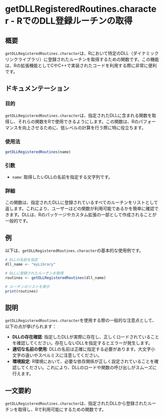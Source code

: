 <!--
Meta Description: # getDLLRegisteredRoutines.character - RでのDLL登録ルーチンの取得 ## 概要 `getDLLRegisteredRoutines.character`は、Rにおいて特定のDLL（ダイナミックリンクライブラリ）に登録されたルーチンを取得するための関数です。こ...
Meta Keywords: getdllregisteredroutines, character, この関数は, name, これにより
-->

# getDLLRegisteredRoutines.character - RでのDLL登録ルーチンの取得

## 概要
`getDLLRegisteredRoutines.character`は、Rにおいて特定のDLL（ダイナミックリンクライブラリ）に登録されたルーチンを取得するための関数です。この機能は、Rの拡張機能としてCやC++で実装されたコードを利用する際に非常に便利です。

## ドキュメンテーション
### 目的
`getDLLRegisteredRoutines.character`は、指定されたDLLに含まれる関数を取得し、それらの関数をRで使用できるようにします。この関数は、Rのパフォーマンスを向上させるために、低レベルの計算を行う際に特に役立ちます。

### 使用法
```R
getDLLRegisteredRoutines(name)
```

### 引数
- `name`: 取得したいDLLの名前を指定する文字列です。

### 詳細
この関数は、指定されたDLLに登録されているすべてのルーチンをリストとして返します。これにより、ユーザーはどの関数が利用可能であるかを簡単に確認できます。DLLは、Rのパッケージやカスタム拡張の一部として作成されることが一般的です。

## 例
以下は、`getDLLRegisteredRoutines.character`の基本的な使用例です。

```R
# DLLの名前を指定
dll_name <- "myLibrary"

# DLLに登録されたルーチンを取得
routines <- getDLLRegisteredRoutines(dll_name)

# ルーチンのリストを表示
print(routines)
```

## 説明
`getDLLRegisteredRoutines.character`を使用する際の一般的な注意点として、以下の点が挙げられます：

- **DLLの存在確認**: 指定したDLLが実際に存在し、正しくロードされていることを確認してください。存在しないDLLを指定するとエラーが発生します。
- **適切な名前の使用**: DLLの名前は正確に指定する必要があります。大文字小文字の違いやスペルミスに注意してください。
- **環境設定**: R環境において、必要な依存関係が正しく設定されていることを確認してください。これにより、DLLのロードや関数の呼び出しがスムーズに行えます。

## 一文要約
`getDLLRegisteredRoutines.character`は、指定されたDLLから登録されたルーチンを取得し、Rで利用可能にするための関数です。
